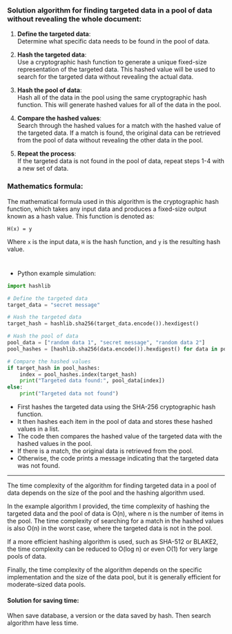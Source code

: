 ### Solution algorithm for finding targeted data in a pool of data without revealing the whole document:

1. **Define the targeted data**:\
	Determine what specific data needs to be found in the pool of data.

2. **Hash the targeted data**:\
	Use a cryptographic hash function to generate a unique fixed-size representation of the targeted data. This hashed value will be used to search for the targeted data without revealing the actual data.

3. **Hash the pool of data**:\
	Hash all of the data in the pool using the same cryptographic hash function. This will generate hashed values for all of the data in the pool.

4. **Compare the hashed values**:\
	Search through the hashed values for a match with the hashed value of the targeted data. If a match is found, the original data can be retrieved from the pool of data without revealing the other data in the pool.

5. **Repeat the process**:\
	If the targeted data is not found in the pool of data, repeat steps 1-4 with a new set of data.

### Mathematics formula:

The mathematical formula used in this algorithm is the cryptographic hash function, which takes any input data and produces a fixed-size output known as a hash value. This function is denoted as:

`H(x) = y`

Where `x` is the input data, `H` is the hash function, and `y` is the resulting hash value.

#

- Python example simulation:

```python
import hashlib

# Define the targeted data
target_data = "secret message"

# Hash the targeted data
target_hash = hashlib.sha256(target_data.encode()).hexdigest()

# Hash the pool of data
pool_data = ["random data 1", "secret message", "random data 2"]
pool_hashes = [hashlib.sha256(data.encode()).hexdigest() for data in pool_data]

# Compare the hashed values
if target_hash in pool_hashes:
    index = pool_hashes.index(target_hash)
    print("Targeted data found:", pool_data[index])
else:
    print("Targeted data not found")
```

- First hashes the targeted data using the SHA-256 cryptographic hash function. 
- It then hashes each item in the pool of data and stores these hashed values in a list. 
- The code then compares the hashed value of the targeted data with the hashed values in the pool. 
- If there is a match, the original data is retrieved from the pool. 
- Otherwise, the code prints a message indicating that the targeted data was not found.

---

The time complexity of the algorithm for finding targeted data in a pool of data depends on the size of the pool and the hashing algorithm used. 

In the example algorithm I provided, the time complexity of hashing the targeted data and the pool of data is O(n), where n is the number of items in the pool. The time complexity of searching for a match in the hashed values is also O(n) in the worst case, where the targeted data is not in the pool.

If a more efficient hashing algorithm is used, such as SHA-512 or BLAKE2, the time complexity can be reduced to O(log n) or even O(1) for very large pools of data.

Finally, the time complexity of the algorithm depends on the specific implementation and the size of the data pool, but it is generally efficient for moderate-sized data pools.

#### Solution for saving time:
When save database, a version or the data saved by hash. Then search algorithm have less time.
